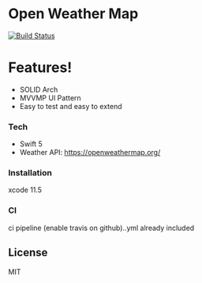 # Open Weather Map

[![Build Status](https://travis-ci.com/JSHAMMR/openweathermap.svg?branch=master)](https://travis-ci.com/JSHAMMR/openweathermap)

#  Features!

  - SOLID Arch
  - MVVMP UI Pattern
  - Easy to test and easy to extend

### Tech


* Swift 5
* Weather API: https://openweathermap.org/


### Installation

xcode 11.5

### CI

ci pipeline (enable travis on github)..yml already included


License
----

MIT
